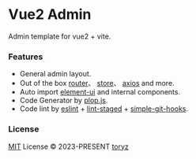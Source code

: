 # Vue2 Admin

Admin template for vue2 + vite.

### Features

- General admin layout.
- Out of the box [router](https://v3.router.vuejs.org/zh/)、 [store](https://v3.vuex.vuejs.org/zh/)、 [axios](https://www.axios-http.cn/docs/intro) and more.
- Auto import [element-ui](https://element.eleme.cn/#/zh-CN) and internal components.
- Code Generator by [plop.js](https://plopjs.com/).
- Code lint by [eslint](https://eslint.org/) + [lint-staged](https://github.com/okonet/lint-staged) + [simple-git-hooks](https://github.com/toplenboren/simple-git-hooks).

### License

[MIT](./LICENSE) License &copy; 2023-PRESENT [toryz](https://github.com/zhou-tao)
